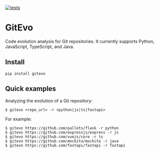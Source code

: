 [![tests](https://github.com/andrehora/gitevo/actions/workflows/tests.yml/badge.svg)](https://github.com/andrehora/gitevo/actions/workflows/tests.yml)

# GitEvo

Code evolution analysis for Git repositories.
It currently supports Python, JavaScript, TypeScript, and Java.

## Install

```
pip install gitevo
```

## Quick examples

Analyzing the evolution of a Git repository:

```
$ gitevo <repo_url> -r <python|js|ts|fastapi>
```

For example:

```
$ gitevo https://github.com/pallets/flask -r python
$ gitevo https://github.com/expressjs/express -r js
$ gitevo https://github.com/vuejs/core -r ts
$ gitevo https://github.com/mockito/mockito -r java
$ gitevo https://github.com/fastapi/fastapi -r fastapi
```
